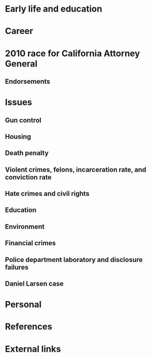 # 
# Early life and education
# Career
# 2010 race for California Attorney General
## Endorsements
# Issues
## Gun control
## Housing
## Death penalty
## Violent crimes, felons, incarceration rate, and conviction rate
## Hate crimes and civil rights
## Education
## Environment
## Financial crimes
## Police department laboratory and disclosure failures
## Daniel Larsen case
# Personal
# References
# External links